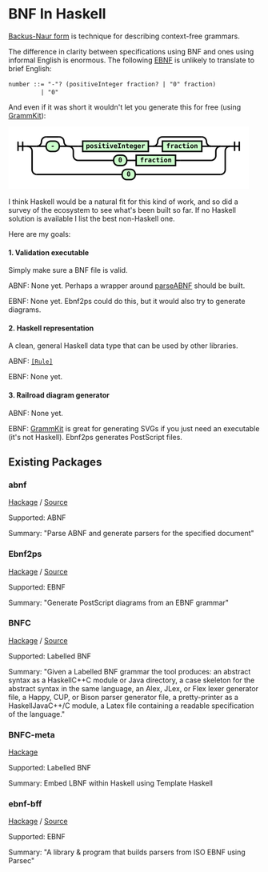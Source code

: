 # BNF In Haskell

[Backus-Naur form](https://en.wikipedia.org/wiki/Backus%E2%80%93Naur_form) is technique for describing context-free grammars.

The difference in clarity between specifications using BNF and ones using informal English is enormous. The following [EBNF](https://en.wikipedia.org/wiki/Extended_Backus%E2%80%93Naur_form) is unlikely to translate to brief English:
```
number ::= "-"? (positiveInteger fraction? | "0" fraction)
         | "0"
```

And even if it was short it wouldn't let you generate this for free (using [GrammKit](https://github.com/dundalek/GrammKit)):

![Number](./example.png)

I think Haskell would be a natural fit for this kind of work, and so did a survey of the ecosystem to see what's been built so far. If no Haskell solution is available I list the best non-Haskell one.

Here are my goals:

#### 1. Validation executable

Simply make sure a BNF file is valid.

ABNF: None yet. Perhaps a wrapper around [parseABNF](https://github.com/Xandaros/abnf/blob/master/src/Text/ABNF/ABNF/Parser.hs#L40) should be built.

EBNF: None yet. Ebnf2ps could do this, but it would also try to generate diagrams.

#### 2. Haskell representation

A clean, general Haskell data type that can be used by other libraries.

ABNF: [`[Rule]`](https://github.com/Xandaros/abnf/blob/master/src/Text/ABNF/ABNF/Types.hs#L23)

EBNF: None yet.

#### 3. Railroad diagram generator

ABNF: None yet.

EBNF: [GrammKit](https://github.com/dundalek/GrammKit) is great for generating SVGs if you just need an executable (it's not Haskell). Ebnf2ps generates PostScript files.

## Existing Packages

### abnf

[Hackage](http://hackage.haskell.org/package/abnf) / [Source](https://github.com/Xandaros/abnf)

Supported: ABNF

Summary: "Parse ABNF and generate parsers for the specified document"

### Ebnf2ps

[Hackage](http://hackage.haskell.org/package/Ebnf2ps) / [Source](https://github.com/FranklinChen/Ebnf2ps)

Supported: EBNF

Summary: "Generate PostScript diagrams from an EBNF grammar"

### BNFC

[Hackage](http://hackage.haskell.org/package/BNFC) / [Source](https://github.com/BNFC/bnfc)

Supported: Labelled BNF

Summary: "Given a Labelled BNF grammar the tool produces: an abstract syntax as a HaskellC++C module or Java directory, a case skeleton for the abstract syntax in the same language, an Alex, JLex, or Flex lexer generator file, a Happy, CUP, or Bison parser generator file, a pretty-printer as a HaskellJavaC++/C module, a Latex file containing a readable specification of the language."

### BNFC-meta

[Hackage](http://hackage.haskell.org/package/BNFC-meta)

Supported: Labelled BNF

Summary: Embed LBNF within Haskell using Template Haskell

### ebnf-bff

[Hackage](http://hackage.haskell.org/package/ebnf-bff) / [Source](https://github.com/Lokidottir/ebnf-bff)

Supported: EBNF

Summary: "A library & program that builds parsers from ISO EBNF using Parsec"
